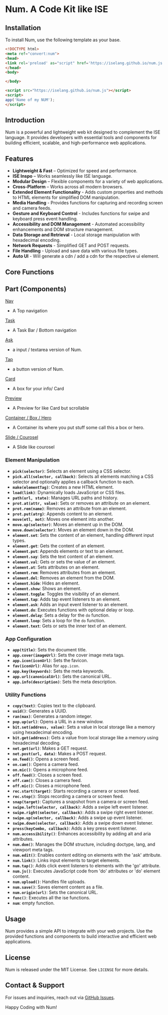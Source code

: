 <link rel="preload" as="style" href="https://actwu.github.io/md.css">
<link rel="stylesheet" href="https://actwu.github.io/md.css">

# Num. A Code Kit like ISE

## Installation

To install Num, use the following template as your base.
```html
<!DOCTYPE html>
<meta ref="convert:num">
<head>
<link rel='preload' as="script" href='https://iselang.github.io/num.js'>
</head>
<body>

</body>

<script src="https://iselang.github.io/num.js"></script>
<script>
app('Name of my NUM');
</script>
```

## Introduction

Num is a powerful and lightweight web kit designed to complement the ISE language. It provides developers with essential tools and components for building efficient, scalable, and high-performance web applications.

## Features

-   **Lightweight & Fast** – Optimized for speed and performance.
-   **ISE Inspo** – Works seamlessly like ISE language.
-   **Modular Design** – Flexible components for a variety of web applications.
-   **Cross-Platform** – Works across all modern browsers.
-   **Extended Element Functionality** - Adds custom properties and methods to HTML elements for simplified DOM manipulation.
-   **Media Handling** - Provides functions for capturing and recording screen and camera feeds.
-   **Gesture and Keyboard Control** - Includes functions for swipe and keyboard press event handling.
-   **Accessibility and DOM Management** - Automated accessibility enhancements and DOM structure management.
-   **Data Storage and Retrieval** - Local storage manipulation with hexadecimal encoding.
-   **Network Requests** - Simplified GET and POST requests.
-   **File Handling** - Upload and save data with various file types.
-   **Auto UI** - Will generate a cdn / add a cdn for the respective ui element.
  
## Core Functions


## Part (Components)

[Nav](part/nav.md)
-   A Top navigation

[Task](part/task.md)
-   A Task Bar / Bottom navigation

[Ask](part/ask.md)
-   a input / textarea version of Num.

[Tap](part/tap.md)
-   a button version of Num.

[Card](part/card.md)
-   A box for your info/ Card

[Preview](part/preview.md)
-   A Preview for like Card but scrollable

[Container / Box / Hero](part/cont.md)
-   A Container its where you put stuff some call this a box or hero.

[Slide / Courosel](part/slide.md)
-   A Slide like courosel


### Element Manipulation

-   **`pick(selector)`**: Selects an element using a CSS selector.
-   **`pick.all(selector, callback)`**: Selects all elements matching a CSS selector and optionally applies a callback function to each.
-   **`make(elementTag)`**: Creates a new HTML element.
-   **`load(link)`**: Dynamically loads JavaScript or CSS files.
-   **`path(url, state)`**: Manages URL paths and history.
-   **`prot.at(attr, value)`**: Sets or removes an attribute on an element.
-   **`prot.rem(name)`**: Removes an attribute from an element.
-   **`prot.put(atrg)`**: Appends content to an element.
-   **`move(etl, mot)`**: Moves one element into another.
-   **`move.up(selector)`**: Moves an element up in the DOM.
-   **`move.down(selector)`**: Moves an element down in the DOM.
-   **`element.set`**: Sets the content of an element, handling different input types.
-   **`element.get`**: Gets the content of an element.
-   **`element.put`**: Appends elements or text to an element.
-   **`element.say`**: Sets the text content of an element.
-   **`element.val`**: Gets or sets the value of an element.
-   **`element.at`**: Sets attributes on an element.
-   **`element.rem`**: Removes attributes from an element.
-   **`element.del`**: Removes an element from the DOM.
-   **`element.hide`**: Hides an element.
-   **`element.show`**: Shows an element.
-   **`element.toggle`**: Toggles the visibility of an element.
-   **`element.tap`**: Adds tap event listeners to an element.
-   **`element.ask`**: Adds an input event listener to an element.
-   **`element.do`**: Executes functions with optional delay or loop.
-   **`element.delay`**: Sets a delay for the `do` function.
-   **`element.loop`**: Sets a loop for the `do` function.
-   **`element.text`**: Gets or sets the inner text of an element.

### App Configuration

-   **`app(title)`**: Sets the document title.
-   **`app.cover(imageUrl)`**: Sets the cover image meta tags.
-   **`app.icon(iconUrl)`**: Sets the favicon.
-   **`fav(iconUrl)`**: Alias for `app.icon`.
-   **`app.key(keywords)`**: Sets the meta keywords.
-   **`app.url(canonicalUrl)`**: Sets the canonical URL.
-   **`app.info(description)`**: Sets the meta description.

### Utility Functions

-   **`copy(text)`**: Copies text to the clipboard.
-   **`uuid()`**: Generates a UUID.
-   **`ran(max)`**: Generates a random integer.
-   **`pop.up(url)`**: Opens a URL in a new window.
-   **`bit.set(address, value)`**: Sets a value in local storage like a memory using hexadecimal encoding.
-   **`bit.get(address)`**: Gets a value from local storage like a memory using hexadecimal decoding.
-   **`net.get(url)`**: Makes a GET request.
-   **`net.post(url, data)`**: Makes a POST request.
-   **`on.feed()`**: Opens a screen feed.
-   **`on.cam()`**: Opens a camera feed.
-   **`on.mic()`**: Opens a microphone feed.
-   **`off.feed()`**: Closes a screen feed.
-   **`off.cam()`**: Closes a camera feed.
-   **`off.mic()`**: Closes a microphone feed.
-   **`rec.start(target)`**: Starts recording a camera or screen feed.
-   **`rec.stop()`**: Stops recording a camera or screen feed.
-   **`snap(target)`**: Captures a snapshot from a camera or screen feed.
-   **`swipe.left(selector, callback)`**: Adds a swipe left event listener.
-   **`swipe.right(selector, callback)`**: Adds a swipe right event listener.
-   **`swipe.up(selector, callback)`**: Adds a swipe up event listener.
-   **`swipe.down(selector, callback)`**: Adds a swipe down event listener.
-   **`press(keyCombo, callback)`**: Adds a key press event listener.
-   **`num.accessibility()`**: Enhances accessibility by adding alt and aria attributes.
-   **`num.dom()`**: Manages the DOM structure, including doctype, lang, and viewport meta tags.
-   **`num.edit()`**: Enables content editing on elements with the 'ask' attribute.
-   **`num.link()`**: Links input elements to target elements.
-   **`num.tap()`**: Adds click event listeners to elements with the 'go' attribute.
-   **`num.js()`**: Executes JavaScript code from 'do' attributes or 'do' element content.
-   **`num.upload()`**: Handles file uploads.
-   **`num.save()`**: Saves element content as a file.
-   **`num.origin(url)`**: Sets the canonical URL.
-   **`func()`**: Executes all the ise functions.
-   **`num`**: empty function.

## Usage

Num provides a simple API to integrate with your web projects. Use the provided functions and components to build interactive and efficient web applications.

## License

Num is released under the MIT License. See `LICENSE` for more details.

## Contact & Support

For issues and inquiries, reach out via [GitHub Issues](https://github.com/iselang/num/issues).

Happy Coding with Num!
